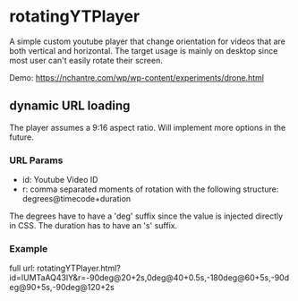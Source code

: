 # rotatingYTPlayer

A simple custom youtube player that change orientation for videos that are both vertical and horizontal. The target usage is mainly on desktop since most user can't easily rotate their screen.

Demo: https://nchantre.com/wp/wp-content/experiments/drone.html

## dynamic URL loading

The player assumes a 9:16 aspect ratio. Will implement more options in the future.

### URL Params

- id: Youtube Video ID
- r: comma separated moments of rotation with the following structure: degrees@timecode+duration

The degrees have to have a 'deg' suffix since the value is injected directly in CSS.
The duration has to have an 's' suffix.

### Example

full url:
rotatingYTPlayer.html?id=IUMTaAQ43lY&r=-90deg@20+2s,0deg@40+0.5s,-180deg@60+5s,-90deg@90+5s,-90deg@120+2s